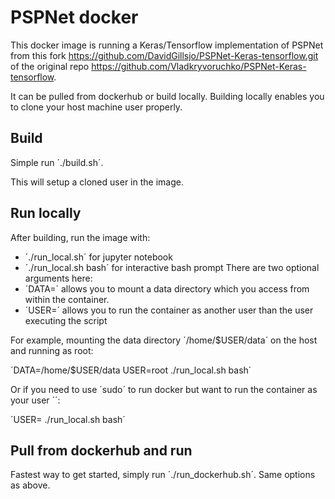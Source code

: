 # PSPNet docker
This docker image is running a Keras/Tensorflow implementation of PSPNet
from this fork https://github.com/DavidGillsjo/PSPNet-Keras-tensorflow.git of
the original repo https://github.com/Vladkryvoruchko/PSPNet-Keras-tensorflow.

It can be pulled from dockerhub or build locally.
Building locally enables you to clone your host machine user properly.

## Build
Simple run ´./build.sh´.

This will setup a cloned user in the image.

## Run locally
After building, run the image with:
- ´./run_local.sh´ for jupyter notebook
- ´./run_local.sh bash´ for interactive bash prompt
There are two optional arguments here:
- ´DATA=<datadir>´ allows you to mount a data directory which you access from within the container.
- ´USER=<myuser>´ allows you to run the container as another user than the user executing the script

For example, mounting the data directory ´/home/$USER/data´ on the host and running as root:

´DATA=/home/$USER/data USER=root ./run_local.sh bash´

Or if you need to use ´sudo´ to run docker but want to run the container as your user ´<myusername>´:

´USER=<myusername> ./run_local.sh bash´

## Pull from dockerhub and run
Fastest way to get started, simply run ´./run_dockerhub.sh´.
Same options as above.
